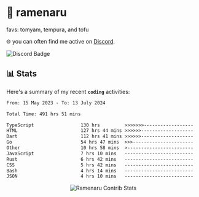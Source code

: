 # 🍜 ramenaru
favs: tomyam, tempura, and tofu

🌐 you can often find me active on [Discord](https://discordapp.com/users/503291004200157185).

![Discord Badge](https://dcbadge.vercel.app/api/shield/503291004200157185)

## 📊 Stats

Here's a summary of my recent **`coding`** activities:

<!--START_SECTION:waka-->

```txt
From: 15 May 2023 - To: 13 July 2024

Total Time: 491 hrs 51 mins

TypeScript                 130 hrs         >>>>>>>------------------   26.43 %
HTML                       127 hrs 44 mins >>>>>>-------------------   25.97 %
Dart                       112 hrs 41 mins >>>>>>-------------------   22.91 %
Go                         54 hrs 47 mins  >>>----------------------   11.14 %
Other                      10 hrs 58 mins  >------------------------   02.23 %
JavaScript                 7 hrs 10 mins   -------------------------   01.46 %
Rust                       6 hrs 42 mins   -------------------------   01.36 %
CSS                        5 hrs 42 mins   -------------------------   01.16 %
Bash                       4 hrs 14 mins   -------------------------   00.86 %
JSON                       4 hrs 10 mins   -------------------------   00.85 %
```

<!--END_SECTION:waka-->

<div style="text-align: center;">
   <img align="center" src="https://github-readme-streak-stats.herokuapp.com/?user=Ramenaru&theme=dark&card_width=520" alt="Ramenaru Contrib Stats" />
</div>

